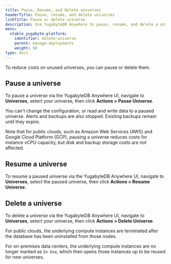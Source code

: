```yaml
---
title: Pause, Resume, and Delete universes
headerTitle: Pause, resume, and delete universes
linkTitle: Pause or delete universe
description: Use YugabyteDB Anywhere to pause, resume, and delete a universe.
menu:
  stable_yugabyte-platform:
    identifier: delete-universe
    parent: manage-deployments
    weight: 50
type: docs
---
```


To reduce costs on unused universes, you can pause or delete them.

## Pause a universe

To pause a universe via the YugabyteDB Anywhere UI, navigate to **Universes**, select your universe, then click **Actions > Pause Universe**.

You can't change the configuration, or read and write data to a paused universe. Alerts and backups are also stopped. Existing backups remain until they expire.

Note that for public clouds, such as Amazon Web Services (AWS) and Google Cloud Platform (GCP), pausing a universe reduces costs for instance vCPU capacity, but disk and backup storage costs are not affected.

## Resume a universe

To resume a paused universe via the YugabyteDB Anywhere UI, navigate to **Universes**, select the paused universe, then click **Actions > Resume Universe**.

## Delete a universe

To delete a universe via the YugabyteDB Anywhere UI, navigate to **Universes**, select your universe, then click **Actions > Delete Universe**.

For public clouds, the underlying compute instances are terminated after the database has been uninstalled from those nodes.

For on-premises data centers, the underlying compute instances are no longer marked as `In Use`, which then opens those instances up to be reused for new universes.
